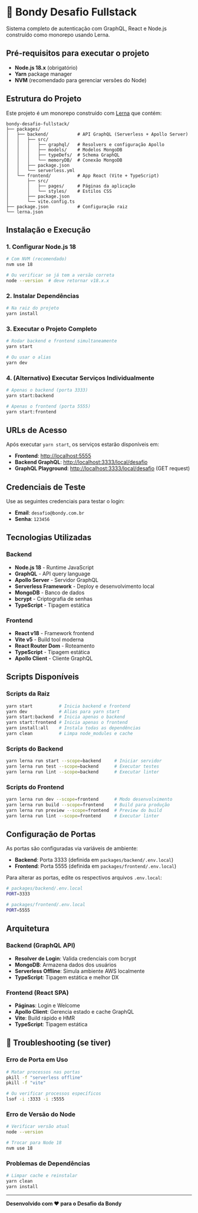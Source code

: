# 🚀 Bondy Desafio Fullstack

Sistema completo de autenticação com GraphQL, React e Node.js construído como monorepo usando Lerna.

## Pré-requisitos para executar o projeto

- **Node.js 18.x** (obrigatório)
- **Yarn** package manager
- **NVM** (recomendado para gerenciar versões do Node)

## Estrutura do Projeto

Este projeto é um monorepo construído com [Lerna](https://lerna.js.org/) que contém:

```
bondy-desafio-fullstack/
├── packages/
│   ├── backend/           # API GraphQL (Serverless + Apollo Server)
│   │   ├── src/
│   │   │   ├── graphql/   # Resolvers e configuração Apollo
│   │   │   ├── models/    # Modelos MongoDB
│   │   │   ├── typeDefs/  # Schema GraphQL
│   │   │   └── memoryDB/  # Conexão MongoDB
│   │   ├── package.json
│   │   └── serverless.yml
│   └── frontend/          # App React (Vite + TypeScript)
│       ├── src/
│       │   ├── pages/     # Páginas da aplicação
│       │   └── styles/    # Estilos CSS
│       ├── package.json
│       └── vite.config.ts
├── package.json           # Configuração raiz
└── lerna.json
```

## Instalação e Execução

### 1. Configurar Node.js 18

```bash
# Com NVM (recomendado)
nvm use 18

# Ou verificar se já tem a versão correta
node --version  # deve retornar v18.x.x
```

### 2. Instalar Dependências

```bash
# Na raiz do projeto
yarn install
```

### 3. Executar o Projeto Completo

```bash
# Rodar backend e frontend simultaneamente
yarn start

# Ou usar o alias
yarn dev
```

### 4. (Alternativo) Executar Serviços Individualmente

```bash
# Apenas o backend (porta 3333)
yarn start:backend

# Apenas o frontend (porta 5555)
yarn start:frontend
```

## URLs de Acesso

Após executar `yarn start`, os serviços estarão disponíveis em:

- **Frontend**: <http://localhost:5555>
- **Backend GraphQL**: <http://localhost:3333/local/desafio>
- **GraphQL Playground**: <http://localhost:3333/local/desafio> (GET request)

## Credenciais de Teste

Use as seguintes credenciais para testar o login:

- **Email**: `desafio@bondy.com.br`
- **Senha**: `123456`

## Tecnologias Utilizadas

### Backend

- **Node.js 18** - Runtime JavaScript
- **GraphQL** - API query language
- **Apollo Server** - Servidor GraphQL
- **Serverless Framework** - Deploy e desenvolvimento local
- **MongoDB** - Banco de dados
- **bcrypt** - Criptografia de senhas
- **TypeScript** - Tipagem estática

### Frontend

- **React v18** - Framework frontend
- **Vite v5** - Build tool moderna
- **React Router Dom** - Roteamento
- **TypeScript** - Tipagem estática
- **Apollo Client** - Cliente GraphQL

## Scripts Disponíveis

### Scripts da Raiz

```bash
yarn start          # Inicia backend e frontend
yarn dev            # Alias para yarn start
yarn start:backend  # Inicia apenas o backend
yarn start:frontend # Inicia apenas o frontend
yarn install:all    # Instala todas as dependências
yarn clean          # Limpa node_modules e cache
```

### Scripts do Backend

```bash
yarn lerna run start --scope=backend     # Iniciar servidor
yarn lerna run test --scope=backend      # Executar testes
yarn lerna run lint --scope=backend      # Executar linter
```

### Scripts do Frontend

```bash
yarn lerna run dev --scope=frontend      # Modo desenvolvimento
yarn lerna run build --scope=frontend    # Build para produção
yarn lerna run preview --scope=frontend  # Preview do build
yarn lerna run lint --scope=frontend     # Executar linter
```

## Configuração de Portas

As portas são configuradas via variáveis de ambiente:

- **Backend**: Porta 3333 (definida em `packages/backend/.env.local`)
- **Frontend**: Porta 5555 (definida em `packages/frontend/.env.local`)

Para alterar as portas, edite os respectivos arquivos `.env.local`:

```bash
# packages/backend/.env.local
PORT=3333

# packages/frontend/.env.local
PORT=5555
```

## Arquitetura

### Backend (GraphQL API)

- **Resolver de Login**: Valida credenciais com bcrypt
- **MongoDB**: Armazena dados dos usuários
- **Serverless Offline**: Simula ambiente AWS localmente
- **TypeScript**: Tipagem estática e melhor DX

### Frontend (React SPA)

- **Páginas**: Login e Welcome
- **Apollo Client**: Gerencia estado e cache GraphQL
- **Vite**: Build rápido e HMR
- **TypeScript**: Tipagem estática

## 🚨 Troubleshooting (se tiver)

### Erro de Porta em Uso

```bash
# Matar processos nas portas
pkill -f "serverless offline"
pkill -f "vite"

# Ou verificar processos específicos
lsof -i :3333 -i :5555
```

### Erro de Versão do Node

```bash
# Verificar versão atual
node --version

# Trocar para Node 18
nvm use 18
```

### Problemas de Dependências

```bash
# Limpar cache e reinstalar
yarn clean
yarn install
```

---

**Desenvolvido com ❤️ para o Desafio da Bondy**
